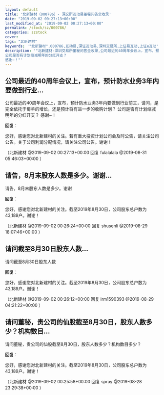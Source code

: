 ```yaml
---
layout: default
title: '北新建材（000786）- 深交所互动易董秘问答全收录'
date: "2019-09-02 00:27:13+00:00"
last_modified_at: "2019-09-02 00:27:13+00:00"
permalink: /stock/sz/000786/
categories: szstock
cover: 
tags: "北新建材"
keywords: '"北新建材",000786,互动易,深证互动易,深圳交易所,上证易互动,上证e互动'
description: '"北新建材-深圳交易所董秘问答全收录,公司最近的40周年会议上，宣布，预计防水业务3年内要做到行业前三，请问，是完全依托于蜀羊的增长，还是预计将有进一步的收购计划？
公司是否有计划缩减明年的分红开支？
感谢~！"'
---
```


## 公司最近的40周年会议上，宣布，预计防水业务3年内要做到行业...

公司最近的40周年会议上，宣布，预计防水业务3年内要做到行业前三，请问，是完全依托于蜀羊的增长，还是预计将有进一步的收购计划？
公司是否有计划缩减明年的分红开支？
感谢~！

**回复**：

您好，感谢您对北新建材的关注。若有重大投资计划公司会及时公告，请关注公司公告。关于公司利润分配情况，请关注公司公告。谢谢！ 

（北新建材  @2019-09-02 00:27:13+00:00 回复 fulalalala  @2019-08-31 05:46:03+00:00 ）

## 请告，8月末股东人数是多少。谢谢...

请告，8月末股东人数是多少。谢谢

**回复**：

您好，感谢您对北新建材的关注。截至2019年8月30日，公司股东总户数为43,189户。谢谢！ 

（北新建材  @2019-09-02 00:26:24+00:00 回复 shusenli  @2019-08-29 18:07:46+00:00 ）

## 请问截至8月30日股东人数...

请问截至8月30日股东人数

**回复**：

您好，感谢您对北新建材的关注。截至2019年8月30日，公司股东总户数为43,189户。谢谢！ 

（北新建材  @2019-09-02 00:26:12+00:00 回复 irm1590393  @2019-08-29 04:21:22+00:00 ）

## 请问董秘，贵公司的仙股截至8月30日，股东人数多少？机构数目...

请问董秘，贵公司的仙股截至8月30日，股东人数多少？机构数目多少？

**回复**：

您好，感谢您对北新建材的关注。截至2019年8月30日，公司股东总户数为43,189户。谢谢！ 

（北新建材  @2019-09-02 00:25:58+00:00 回复 spray  @2019-08-28 23:29:38+00:00 ）

